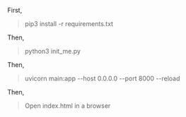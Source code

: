 First, 
> pip3 install -r requirements.txt

Then,
> python3 init_me.py

Then,
> uvicorn main:app --host 0.0.0.0 --port 8000 --reload

Then,
> Open index.html in a browser
